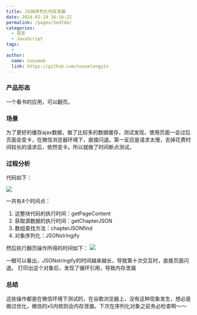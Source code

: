```yaml
---
title: JSON序列化内存泄漏
date: 2024-02-19 16:16:22
permalink: /pages/5edfde/
categories:
  - 语言
  - JavaScript
tags:
  - 
author: 
  name: suxuewb
  link: https://github.com/suxuelengyin
---
```

### 产品形态
一个看书的应用，可以翻页。
### 场景
为了更好的缓存ajax数据，做了比较多的数据缓存，测试发现，使用页面一会过后页面会变卡，在微信浏览器环境下，直接闪退。第一反应是请求太慢，去掉花费时间较长的请求后，依然变卡。所以就做了时间断点测试。

### 过程分析
代码如下：

![](https://suxuewb.cn/wp-content/uploads/2020/12/截屏2020-12-22-17.11.18.png)

一共有4个时间点：
1. 这整块代码的执行时间：getPageContent
2. 获取源数据的执行时间：getChapterJSON
3. 数组查找方法：chapterJSONfind
4. 对象序列化：JSONstringify

然后执行翻页操作所得的时间如下：
![](https://suxuewb.cn/wp-content/uploads/2020/12/截屏2020-12-22-17.53.21.png)

一眼可以看出，JSONstringify的时间越来越长，导致第十次交互时，直接页面闪退。
打印出这个对象后，发现了循环引用，导致内存泄漏
### 总结
这些操作都是在微信环境下测试的，在谷歌浏览器上，没有这种现象发生，想必是做过优化，微信的x5内核则会内存泄漏。下次在序列化对象之前务必检查啊～～

